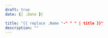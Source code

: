 ```yaml
---
draft: true
date: {{ .Date }}

title: "{{ replace .Name "-" " " | title }}"
description: ""
---
```

